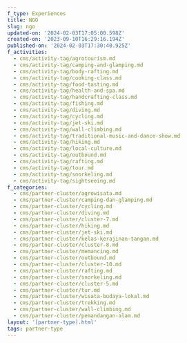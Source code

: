 ```yaml
---
f_type: Experiences
title: NGO
slug: ngo
updated-on: '2024-02-03T17:05:00.598Z'
created-on: '2023-09-10T16:29:16.194Z'
published-on: '2024-02-03T17:30:40.925Z'
f_activities:
  - cms/activity-tag/agrotourism.md
  - cms/activity-tag/camping-and-glamping.md
  - cms/activity-tag/body-rafting.md
  - cms/activity-tag/cooking-class.md
  - cms/activity-tag/food-tasting.md
  - cms/activity-tag/health-and-spa.md
  - cms/activity-tag/handcrafting-class.md
  - cms/activity-tag/fishing.md
  - cms/activity-tag/diving.md
  - cms/activity-tag/cycling.md
  - cms/activity-tag/jet-ski.md
  - cms/activity-tag/wall-climbing.md
  - cms/activity-tag/traditional-music-and-dance-show.md
  - cms/activity-tag/hiking.md
  - cms/activity-tag/local-culture.md
  - cms/activity-tag/outbound.md
  - cms/activity-tag/rafting.md
  - cms/activity-tag/tour.md
  - cms/activity-tag/snorkeling.md
  - cms/activity-tag/sightseeing.md
f_categories:
  - cms/partner-cluster/agrowisata.md
  - cms/partner-cluster/camping-dan-glamping.md
  - cms/partner-cluster/cycling.md
  - cms/partner-cluster/diving.md
  - cms/partner-cluster/cluster-7.md
  - cms/partner-cluster/hiking.md
  - cms/partner-cluster/jet-ski.md
  - cms/partner-cluster/kelas-kerajinan-tangan.md
  - cms/partner-cluster/cluster-8.md
  - cms/partner-cluster/memancing.md
  - cms/partner-cluster/outbound.md
  - cms/partner-cluster/cluster-10.md
  - cms/partner-cluster/rafting.md
  - cms/partner-cluster/snorkeling.md
  - cms/partner-cluster/cluster-5.md
  - cms/partner-cluster/tur.md
  - cms/partner-cluster/wisata-budaya-lokal.md
  - cms/partner-cluster/trekking.md
  - cms/partner-cluster/wall-climbing.md
  - cms/partner-cluster/pemandangan-alam.md
layout: '[partner-type].html'
tags: partner-type
---
```



